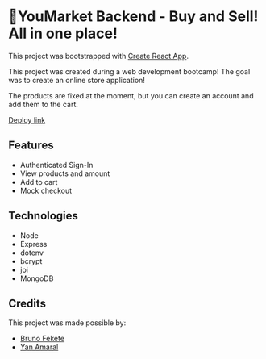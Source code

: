 # 🛒YouMarket Backend - Buy and Sell! All in one place!

This project was bootstrapped with [Create React App](https://github.com/facebook/create-react-app).

This project was created during a web development bootcamp! The goal was to create an online store application!

The products are fixed at the moment, but you can create an account and add them to the cart.

[Deploy link](http://you-market-front-end.vercel.app/)

## Features
- Authenticated Sign-In
- View products and amount
- Add to cart
- Mock checkout

## Technologies
- Node
- Express
- dotenv
- bcrypt
- joi
- MongoDB

## Credits
This project was made possible by:
- [Bruno Fekete](https://github.com/Fekete-Bruno)
- [Yan Amaral](https://github.com/1YanAmaral)
